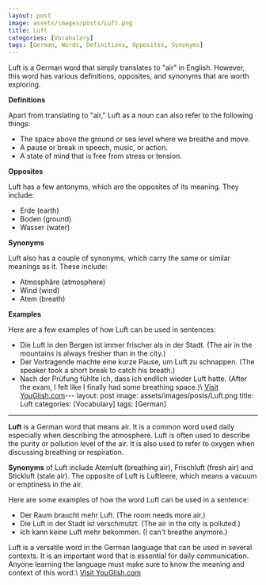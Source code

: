 ```yaml
---
layout: post
image: assets/images/posts/Luft.png
title: Luft
categories: [Vocabulary]
tags: [German, Words, Definitions, Opposites, Synonyms]
---
```


Luft is a German word that simply translates to "air" in English. However, this word has various definitions, opposites, and synonyms that are worth exploring.

**Definitions**

Apart from translating to "air," Luft as a noun can also refer to the following things:

- The space above the ground or sea level where we breathe and move.
- A pause or break in speech, music, or action.
- A state of mind that is free from stress or tension.

**Opposites**

Luft has a few antonyms, which are the opposites of its meaning. They include:

- Erde (earth)
- Boden (ground)
- Wasser (water)

**Synonyms**

Luft also has a couple of synonyms, which carry the same or similar meanings as it. These include:

- Atmosphäre (atmosphere)
- Wind (wind)
- Atem (breath)

**Examples**

Here are a few examples of how Luft can be used in sentences:

- Die Luft in den Bergen ist immer frischer als in der Stadt. (The air in the mountains is always fresher than in the city.)
- Der Vortragende machte eine kurze Pause, um Luft zu schnappen. (The speaker took a short break to catch his breath.)
- Nach der Prüfung fühlte ich, dass ich endlich wieder Luft hatte. (After the exam, I felt like I finally had some breathing space.)\ <a id="yg-widget-0" class="youglish-widget" data-query="Luft" data-lang="german" data-components="8412" data-auto-start="0" data-bkg-color="theme_light" data-title="How%20to%20pronounce%20Luft%20in%20German"  rel="nofollow" href="https://youglish.com">Visit YouGlish.com</a><script async src="https://youglish.com/public/emb/widget.js" charset="utf-8"></script>---
layout: post
image: assets/images/posts/Luft.png
title: Luft
categories: [Vocabulary]
tags: [German]

---

**Luft** is a German word that means air. It is a common word used daily especially when describing the atmosphere. Luft is often used to describe the purity or pollution level of the air. It is also used to refer to oxygen when discussing breathing or respiration. 

**Synonyms** of Luft include Atemluft (breathing air), Frischluft (fresh air) and Stickluft (stale air). The opposite of Luft is Luftleere, which means a vacuum or emptiness in the air. 

Here are some examples of how the word Luft can be used in a sentence:

- Der Raum braucht mehr Luft. (The room needs more air.)
- Die Luft in der Stadt ist verschmutzt. (The air in the city is polluted.)
- Ich kann keine Luft mehr bekommen. (I can't breathe anymore.)

Luft is a versatile word in the German language that can be used in several contexts. It is an important word that is essential for daily communication. Anyone learning the language must make sure to know the meaning and context of this word.\ <a id="yg-widget-0" class="youglish-widget" data-query="Luft" data-lang="german" data-components="8412" data-auto-start="0" data-bkg-color="theme_light" data-title="How%20to%20pronounce%20Luft%20in%20German"  rel="nofollow" href="https://youglish.com">Visit YouGlish.com</a><script async src="https://youglish.com/public/emb/widget.js" charset="utf-8"></script>